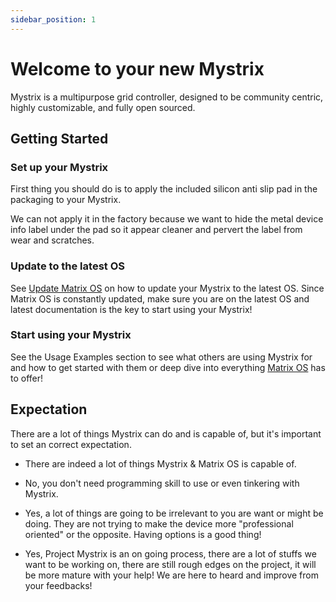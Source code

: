 ```yaml
---
sidebar_position: 1
---
```


# Welcome to your new Mystrix

Mystrix is a multipurpose grid controller, designed to be community centric, highly customizable, and fully open sourced. 

## Getting Started

### Set up your Mystrix
First thing you should do is to apply the included silicon anti slip pad in the packaging to your Mystrix.

We can not apply it in the factory because we want to hide the metal device info label under the pad so it appear cleaner and pervert the label from wear and scratches.


### Update to the latest OS
See [Update Matrix OS](/docs/Mystrix/MystrixSpecific/UpdateMatrixOS) on how to update your Mystrix to the latest OS. Since Matrix OS is constantly updated, make sure you are on the latest OS and latest documentation is the key to start using your Mystrix!

### Start using your Mystrix
See the Usage Examples section to see what others are using Mystrix for and how to get started with them or deep dive into everything [Matrix OS](/docs/MatrixOS/MatrixOSBasics) has to offer!


## Expectation

There are a lot of things Mystrix can do and is capable of, but it's important to set an correct expectation.

- There are indeed a lot of things Mystrix & Matrix OS is capable of.

- No, you don't need programming skill to use or even tinkering with Mystrix.

- Yes, a lot of things are going to be irrelevant to you are want or might be doing. They are not trying to make the device more "professional oriented" or the opposite. Having options is a good thing!

- Yes, Project Mystrix is an on going process, there are a lot of stuffs we want to be working on, there are still rough edges on the project, it will be more mature with your help! We are here to heard and improve from your feedbacks!

